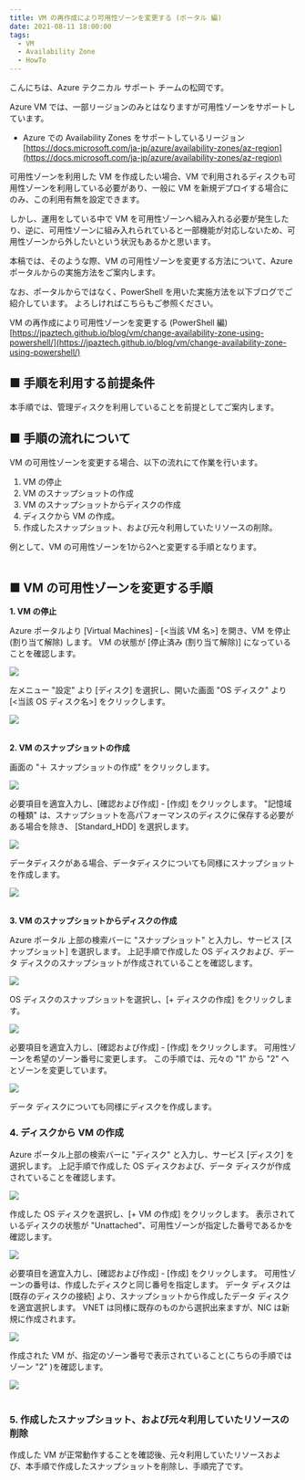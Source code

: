 ```yaml
---
title: VM の再作成により可用性ゾーンを変更する (ポータル 編)
date: 2021-08-11 18:00:00
tags:
  - VM
  - Availability Zone
  - HowTo
---
```


こんにちは、Azure テクニカル サポート チームの松岡です。

Azure VM では、一部リージョンのみとはなりますが可用性ゾーンをサポートしています。

- Azure での Availability Zones をサポートしているリージョン
  [https://docs.microsoft.com/ja-jp/azure/availability-zones/az-region](https://docs.microsoft.com/ja-jp/azure/availability-zones/az-region)

可用性ゾーンを利用した VM を作成したい場合、VM で利用されるディスクも可用性ゾーンを利用している必要があり、一般に VM を新規デプロイする場合にのみ、この利用有無を設定できます。
<!-- more -->

しかし、運用をしている中で VM を可用性ゾーンへ組み入れる必要が発生したり、逆に、可用性ゾーンに組み入れられていると一部機能が対応しないため、可用性ゾーンから外したいという状況もあるかと思います。

本稿では、そのような際、VM の可用性ゾーンを変更する方法について、Azure ポータルからの実施方法をご案内します。

なお、ポータルからではなく、PowerShell を用いた実施方法を以下ブログでご紹介しています。
よろしければこちらもご参照ください。

VM の再作成により可用性ゾーンを変更する (PowerShell 編)
[https://jpaztech.github.io/blog/vm/change-availability-zone-using-powershell/](https://jpaztech.github.io/blog/vm/change-availability-zone-using-powershell/)


## ■ 手順を利用する前提条件

本手順では、管理ディスクを利用していることを前提としてご案内します。

## ■ 手順の流れについて

VM の可用性ゾーンを変更する場合、以下の流れにて作業を行います。

1. VM の停止
2. VM のスナップショットの作成
3. VM のスナップショットからディスクの作成
4. ディスクから VM の作成。
5. 作成したスナップショット、および元々利用していたリソースの削除。

例として、VM の可用性ゾーンを1から2へと変更する手順となります。
<br></br>

## ■ VM の可用性ゾーンを変更する手順

**1. VM の停止**

Azure ポータルより [Virtual Machines] - [<当該 VM 名>] を開き、VM を停止 (割り当て解除) します。
VM の状態が [停止済み (割り当て解除)] になっていることを確認します。

![](./change-availability-zone-from-portal/1.png)


左メニュー "設定" より [ディスク] を選択し、開いた画面 "OS ディスク" より [<当該 OS ディスク名>] をクリックします。

![](./change-availability-zone-from-portal/2.png)
<br></br>

**2. VM のスナップショットの作成**

画面の "＋ スナップショットの作成" をクリックします。

![](./change-availability-zone-from-portal/3.png)


必要項目を適宜入力し、[確認および作成] - [作成] をクリックします。
"記憶域の種類" は、スナップショットを高パフォーマンスのディスクに保存する必要がある場合を除き、 [Standard_HDD] を選択します。

![](./change-availability-zone-from-portal/4.png)


データディスクがある場合、データディスクについても同様にスナップショットを作成します。

![](./change-availability-zone-from-portal/5.png)
<br></br>

**3. VM のスナップショットからディスクの作成**

Azure ポータル 上部の検索バーに "スナップショット" と入力し、サービス [スナップショット] を選択します。
上記手順で作成した OS ディスクおよび、データ ディスクのスナップショットが作成されていることを確認します。

![](./change-availability-zone-from-portal/6.png)


OS ディスクのスナップショットを選択し、[+ ディスクの作成] をクリックします。

![](./change-availability-zone-from-portal/7.png)


必要項目を適宜入力し、[確認および作成] - [作成] をクリックします。
可用性ゾーンを希望のゾーン番号に変更します。
この手順では、元々の "1" から "2" へとゾーンを変更しています。

![](./change-availability-zone-from-portal/8.png)


データ ディスクについても同様にディスクを作成します。

### 4. ディスクから VM の作成

Azure ポータル上部の検索バーに "ディスク" と入力し、サービス [ディスク] を選択します。
上記手順で作成した OS ディスクおよび、データ ディスクが作成されていることを確認します。

![](./change-availability-zone-from-portal/9.png)


作成した OS ディスクを選択し、[+ VM の作成] をクリックします。
表示されているディスクの状態が "Unattached"、可用性ゾーンが指定した番号であるかを確認します。

![](./change-availability-zone-from-portal/10.png)


必要項目を適宜入力し、[確認および作成] - [作成] をクリックします。
可用性ゾーンの番号は、作成したディスクと同じ番号を指定します。
データ ディスクは [既存のディスクの接続] より、スナップショットから作成したデータ ディスクを適宜選択します。
VNET は同様に既存のものから選択出来ますが、NIC は新規に作成されます。

![](./change-availability-zone-from-portal/11.png)


作成された VM が、指定のゾーン番号で表示されていること(こちらの手順ではゾーン "2" )を確認します。

![](./change-availability-zone-from-portal/12.png)
<br></br>

### 5. 作成したスナップショット、および元々利用していたリソースの削除

作成した VM が正常動作することを確認後、元々利用していたリソースおよび、本手順で作成したスナップショットを削除し、手順完了です。
